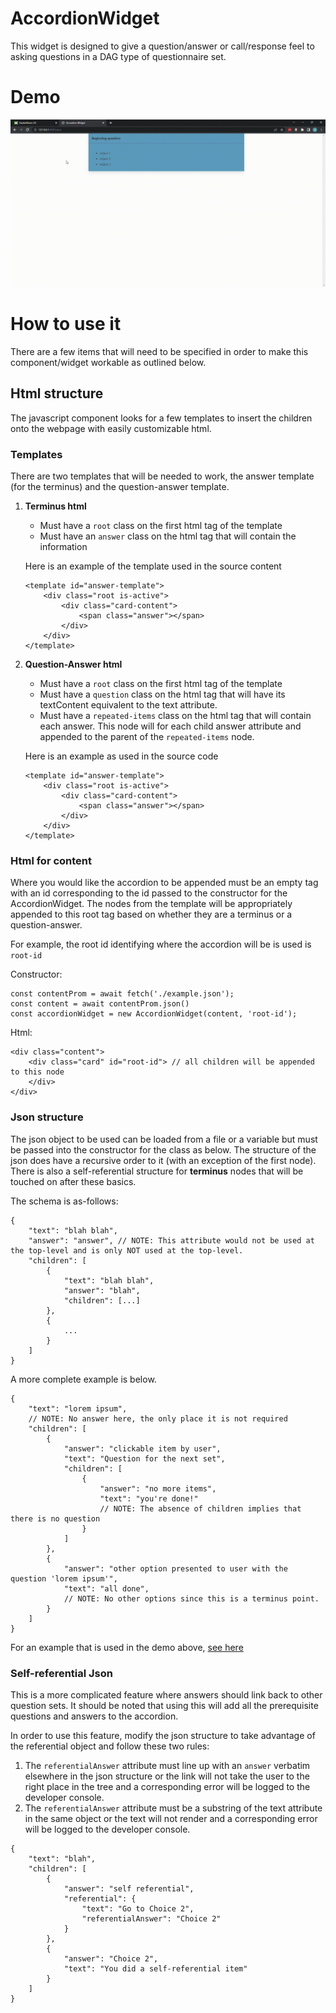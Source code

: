 # AccordionWidget

This widget is designed to give a question/answer or call/response feel to asking questions in a DAG type of questionnaire set.

# Demo
![](./doc/Accordion-widget.gif)

# How to use it
There are a few items that will need to be specified in order to make this component/widget workable as outlined below.

## Html structure
The javascript component looks for a few templates to insert the children onto the webpage with easily customizable html. 

### Templates
There are two templates that will be needed to work, the answer template (for the terminus) and the question-answer template. 
1. **Terminus html**
    * Must have a `root` class on the first html tag of the template
    * Must have an `answer` class on the html tag that will contain the information

    Here is an example of the template used in the source content
    ```
    <template id="answer-template">
        <div class="root is-active">
            <div class="card-content">
                <span class="answer"></span>
            </div>
        </div>
    </template>
    ```
1. **Question-Answer html**
    * Must have a `root` class on the first html tag of the template
    * Must have a `question` class on the html tag that will have its textContent equivalent to the text attribute.
    * Must have a `repeated-items` class on the html tag that will contain each answer. This node will for each child answer attribute and appended to the parent of the `repeated-items` node.
    
    Here is an example as used in the source code
    ```
    <template id="answer-template">
        <div class="root is-active">
            <div class="card-content">
                <span class="answer"></span>
            </div>
        </div>
    </template>
    ```
### Html for content
Where you would like the accordion to be appended must be an empty tag with an id corresponding to the id passed to the constructor for the AccordionWidget. The nodes from the template will be appropriately appended to this root tag based on whether they are a terminus or a question-answer.

For example, the root id identifying where the accordion will be is used is `root-id`

Constructor:
```
const contentProm = await fetch('./example.json');
const content = await contentProm.json()
const accordionWidget = new AccordionWidget(content, 'root-id');
```
Html:
```
<div class="content">
    <div class="card" id="root-id"> // all children will be appended to this node 
    </div> 
</div>
```

### Json structure
The json object to be used can be loaded from a file or a variable but must be passed into the constructor for the class as below. The structure of the json does have a recursive order to it (with an exception of the first node). There is also a self-referential structure for **terminus** nodes that will be touched on after these basics.

The schema is as-follows:
```
{
    "text": "blah blah",
    "answer": "answer", // NOTE: This attribute would not be used at the top-level and is only NOT used at the top-level.
    "children": [
        {
            "text": "blah blah",
            "answer": "blah",
            "children": [...]
        },
        {
            ...
        }
    ]
}
```

A more complete example is below.
```
{
    "text": "lorem ipsum", 
    // NOTE: No answer here, the only place it is not required
    "children": [
        {
            "answer": "clickable item by user",
            "text": "Question for the next set",
            "children": [
                {
                    "answer": "no more items",
                    "text": "you're done!"
                    // NOTE: The absence of children implies that there is no question
                }
            ]
        },
        {
            "answer": "other option presented to user with the question 'lorem ipsum'",
            "text": "all done",
            // NOTE: No other options since this is a terminus point.
        }
    ]
}
```
For an example that is used in the demo above, [see here](/src/example.json)

### Self-referential Json
This is a more complicated feature where answers should link back to other question sets. It should be noted that using this will add all the prerequisite questions and answers to the accordion.

In order to use this feature, modify the json structure to take advantage of the referential object and follow these two rules:
1. The `referentialAnswer` attribute must line up with an `answer` verbatim elsewhere in the json structure or the link will not take the user to the right place in the tree and a corresponding error will be logged to the developer console.
1. The `referentialAnswer` attribute must be a substring of the text attribute in the same object or the text will not render and a corresponding error will be logged to the developer console.
```
{
    "text": "blah",
    "children": [
        {
            "answer": "self referential",
            "referential": {
                "text": "Go to Choice 2",
                "referentialAnswer": "Choice 2" 
            }
        },
        {
            "answer": "Choice 2",
            "text": "You did a self-referential item"
        }
    ]
}
```